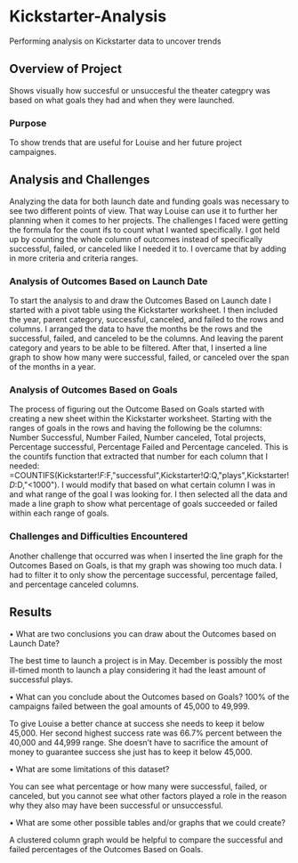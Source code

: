 # Kickstarter-Analysis
Performing analysis on Kickstarter data to uncover trends

## Overview of Project
Shows visually how succesful or unsuccesful the theater categpry was based on what goals they had and when they were launched.

### Purpose
To show trends that are useful for Louise and her future project campaignes.
## Analysis and Challenges
 Analyzing the data for both launch date and funding goals was necessary to see two different points of view. That way Louise can use it to further her planning when it comes to her projects. The challenges I faced were getting the formula for the count ifs to count what I wanted specifically. I got held up by counting the whole column of outcomes instead of specifically successful, failed, or canceled like I needed it to. I overcame that by adding in more criteria and criteria ranges.
### Analysis of Outcomes Based on Launch Date
To start the analysis to and draw the Outcomes Based on Launch date I started with a pivot table using the Kickstarter worksheet. I then included the year, parent category, successful, canceled, and failed to the rows and columns. I arranged the data to have the months be the rows and the successful, failed, and canceled to be the columns. And leaving the parent category and years to be able to be filtered. After that, I inserted a line graph to show how many were successful, failed, or canceled over the span of the months in a year.
### Analysis of Outcomes Based on Goals
The process of figuring out the Outcome Based on Goals started with creating a new sheet within the Kickstarter worksheet. Starting with the ranges of goals in the rows and having the following be the columns: Number Successful, Number Failed, Number canceled, Total projects, Percentage successful, Percentage Failed and Percentage canceled. This is the countifs function that extracted that number for each column that I needed: =COUNTIFS(Kickstarter!$F:$F,"successful",Kickstarter!$Q:$Q,"plays",Kickstarter!$D:$D,"<1000"). I would modify that based on what certain column I was in and what range of the goal I was looking for. I then selected all the data and made a line graph to show what percentage of goals succeeded or failed within each range of goals.

### Challenges and Difficulties Encountered
 Another challenge that occurred was when I inserted the line graph for the Outcomes Based on Goals, is that my graph was showing too much data. I had to filter it to only show the percentage successful, percentage failed, and percentage canceled columns.
## Results
•	What are two conclusions you can draw about the Outcomes based on Launch Date?

The best time to launch a project is in May. December is possibly the most ill-timed month to launch a play considering it had the least amount of successful plays.

•	What can you conclude about the Outcomes based on Goals? 100% of the campaigns failed between the goal amounts of 45,000 to 49,999.

To give Louise a better chance at success she needs to keep it below 45,000. Her second highest success rate was 66.7% percent between the 40,000 and 44,999 range. She doesn’t have to sacrifice the amount of money to guarantee success she just has to keep it below 45,000.

•	What are some limitations of this dataset?

You can see what percentage or how many were successful, failed, or canceled, but you cannot see what other factors played a role in the reason why they also may have been successful or unsuccessful.

•	What are some other possible tables and/or graphs that we could create?

A clustered column graph would be helpful to compare the successful and failed percentages of the Outcomes Based on Goals.

